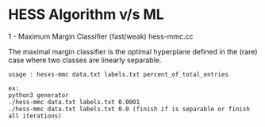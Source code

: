 # HESS Algorithm v/s ML

1 - Maximum Margin Classifier (fast/weak) hess-mmc.cc

The maximal margin classifier is the optimal hyperplane defined in the (rare) case where two classes are linearly separable. 

    usage : hesxs-mmc data.txt labels.txt percent_of_total_entries

    ex:
    python3 generator
    ./hess-mmc data.txt labels.txt 0.0001
    ./hess-mmc data.txt labels.txt 0.0 (finish if is separable or finish all iterations)